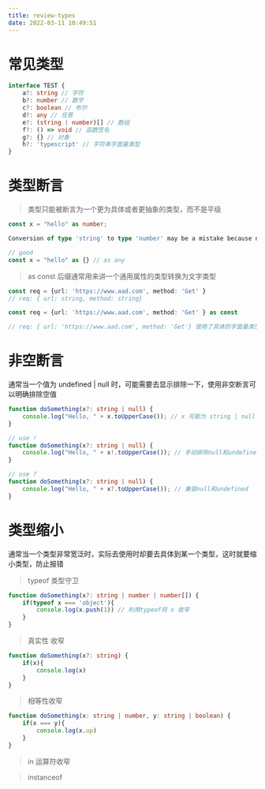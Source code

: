 ```yaml
---
title: review-types
date: 2022-03-11 10:49:51
---
```



# 常见类型
```typescript
interface TEST {
    a?: string // 字符
    b?: number // 数字
    c?: boolean // 布尔
    d?: any // 任意
    e?: (string | number)[] // 数组
    f?: () => void // 函数签名
    g?: {} // 对象
    h?: 'typescript' // 字符串字面量类型
}

```

# 类型断言
>类型只能被断言为一个更为具体或者更抽象的类型，而不是平级
```typescript
const x = "hello" as number;

Conversion of type 'string' to type 'number' may be a mistake because neither type sufficiently overlaps with the other. If this was intentional, convert the expression to 'unknown' first.

// good
const x = "hello" as {} // as any 
```

>as const 后缀通常用来讲一个通用属性的类型转换为文字类型
```typescript
const req = {url: 'https://www.aad.com', method: 'Get' }
// req: { url: string, method: string}

const req = {url: 'https://www.aad.com', method: 'Get' } as const

// req: { url: 'https://www.aad.com', method: 'Get'} 使用了具体的字面量类型


```

# 非空断言
通常当一个值为 undefined | null 时，可能需要去显示排除一下，使用非空断言可以明确排除空值
```typescript
function doSomething(x?: string | null) {
    console.log("Hello, " + x.toUpperCase()); // x 可能为 string | null | undefined
}

// use !
function doSomething(x?: string | null) {
    console.log("Hello, " + x!.toUpperCase()); // 手动排除null和undefined， 但是通常规避空值
}

// use ?
function doSomething(x?: string | null) {
    console.log("Hello, " + x?.toUpperCase()); // 兼容null和undefined
}
```

# 类型缩小
通常当一个类型非常宽泛时，实际去使用时却要去具体到某一个类型，这时就要缩小类型，防止报错

> typeof 类型守卫
```typescript
function doSomething(x?: string | number | number[]) {
    if(typeof x === 'object'){
        console.log(x.push(1)) // 利用typeof将 x 收窄
    }
}
```
> 真实性 收窄

```typescript
function doSomething(x?: string) {
    if(x){
        console.log(x)
    }
}
```
> 相等性收窄

```typescript
function doSomething(x: string | number, y: string | boolean) {
    if(x === y){
        console.log(x.up)
    }
}
```
> in 运算符收窄

> instanceof